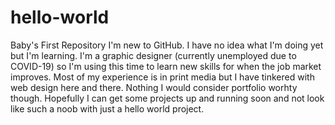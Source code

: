 # hello-world
Baby's First Repository
I'm new to GitHub. I have no idea what I'm doing yet but I'm learning. I'm a graphic designer (currently unemployed due to COVID-19) so I'm using this time to learn new skills for when the job market improves. Most of my experience is in print media but I have tinkered with web design here and there. Nothing I would consider portfolio worhty though. Hopefully I can get some projects up and running soon and not look like such a noob with just a hello world project.
